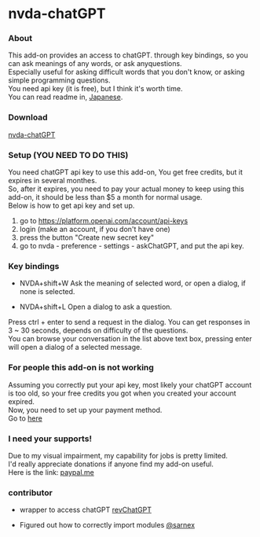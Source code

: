 # nvda-chatGPT

### About

This add-on provides an access to chatGPT. through key bindings, so you can ask meanings of any words, or ask anyquestions.  
Especially useful for asking difficult words that you don't know, or asking simple programming questions.  
You need api key (it is free), but I think it's worth time.  
You can read readme in, [Japanese](https://github.com/mo29cg/nvda-chatGPT/blob/main/README.ja.md).

### Download

[nvda-chatGPT](https://github.com/mo29cg/nvda-chatGPT/releases/latest/download/nvdaChatGPT.nvda-addon)

### Setup (YOU NEED TO DO THIS)

You need chatGPT api key to use this add-on, You get free credits, but it expires in several monthes.  
So, after it expires, you need to pay your actual money to keep using this add-on, it should be less than $5 a month for normal usage.  
Below is how to get api key and set up.

1. go to https://platform.openai.com/account/api-keys
2. login (make an account, if you don't have one)
3. press the button "Create new secret key‍"
4. go to nvda - preference - settings - askChatGPT, and put the api key.

### Key bindings

- NVDA+shift+W Ask the meaning of selected word, or open a dialog, if none is selected.

- NVDA+shift+L Open a dialog to ask a question.

Press ctrl + enter to send a request in the dialog.
You can get responses in 3 ~ 30 seconds, depends on difficulty of the questions.  
You can browse your conversation in the list above text box, pressing enter will open a dialog of a selected message.

### For people this add-on is not working

Assuming you correctly put your api key, most likely your chatGPT account is too old, so your free credits you got when you created your account expired.  
Now, you need to set up your payment method.  
Go to [here](https://platform.openai.com/account/billing/overview)

### I need your supports!

Due to my visual impairment, my capability for jobs is pretty limited.  
I'd really appreciate donations if anyone find my add-on useful.  
Here is the link: [paypal.me](https://paypal.me/satoshi26)

### contributor

- wrapper to access chatGPT [revChatGPT](https://github.com/acheong08/ChatGPT)

- Figured out how to correctly import modules [@sarnex](https://github.com/sarnex)

